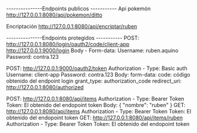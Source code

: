 ---------------Endpoints publicos -----------
Api pokemón
http://127.0.0.1:8080/api/pokemon/ditto

Encriptación
http://127.0.0.1:8080/api/encriptar/ruben

---------------Endpoints protegidos -----------
POST: http://127.0.0.1:8080/login/oauth2/code/client-app
      http://127.0.0.1:9000/login
      Body - Form-data: Username: ruben.aquino
                        Password: contra.123
                        
POST: http://127.0.0.1:9000/oauth2/token
      Authorization - Type: Basic auth
                            Username: client-app
                            Password: contra.123
      Body: form-data:  code: código obtenido del endpoint login
                        grant_type: authorization_code
                        redirect_uri: http://127.0.0.1:8080/authorized
                        
POST: http://127.0.0.1:8080/api/items
      Authorization - Type: Bearer Token
                      Token: El obtenido del endopoint token
      Body: {
              "nombre": "ruben"
            }
GET: http://127.0.0.1:8080/api/items
      Authorization - Type: Bearer Token
                      Token: El obtenido del endopoint token
GET: http://127.0.0.1:8080/api/items/ruben
      Authorization - Type: Bearer Token
                      Token: El obtenido del endopoint token
